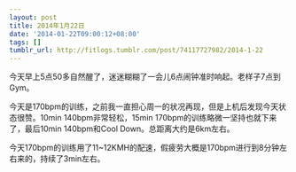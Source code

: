 ```yaml
---
layout: post
title: 2014年1月22日
date: '2014-01-22T09:00:12+08:00'
tags: []
tumblr_url: http://fitlogs.tumblr.com/post/74117727982/2014-1-22
---
```

今天早上5点50多自然醒了，迷迷糊糊了一会儿6点闹钟准时响起。老样子7点到Gym。

今天是170bpm的训练，之前我一直担心周一的状况再现，但是上机后发现今天状态很赞。10min 140bpm非常轻松，15min 170bpm的训练略微一坚持也就下来了，最后10min 140bpm和Cool Down。总距离大约是6km左右。

今天170bpm的训练用了11~12KMH的配速，假疲劳大概是170bpm进行到8分钟左右来的，持续了3min左右。
